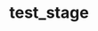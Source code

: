 # test_stage

<!-- This protopype contains:
	- 2 .TTF for font-family
	- HTML file
	- CSS file
	- Images folder

This is a WEB site  for an internship  test  -->